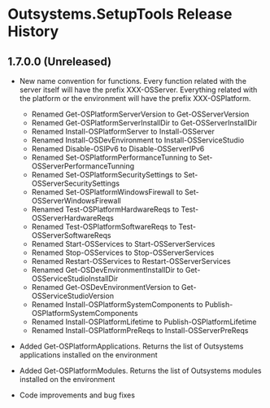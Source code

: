 # Outsystems.SetupTools Release History

## 1.7.0.0 (Unreleased)
  - New name convention for functions. Every function related with the server itself will have the prefix XXX-OSServer. Everything related with the platform or the environment will have the prefix XXX-OSPlatform.
    - Renamed Get-OSPlatformServerVersion to Get-OSServerVersion
    - Renamed Get-OSPlatformServerInstallDir to Get-OSServerInstallDir
    - Renamed Install-OSPlatformServer to Install-OSServer
    - Renamed Install-OSDevEnvironment to Install-OSServiceStudio
    - Renamed Disable-OSIPv6 to Disable-OSServerIPv6
    - Renamed Set-OSPlatformPerformanceTunning to Set-OSServerPerformanceTunning
    - Renamed Set-OSPlatformSecuritySettings to Set-OSServerSecuritySettings
    - Renamed Set-OSPlatformWindowsFirewall to Set-OSServerWindowsFirewall
    - Renamed Test-OSPlatformHardwareReqs to Test-OSServerHardwareReqs
    - Renamed Test-OSPlatformSoftwareReqs to Test-OSServerSoftwareReqs
    - Renamed Start-OSServices to Start-OSServerServices
    - Renamed Stop-OSServices to Stop-OSServerServices
    - Renamed Restart-OSServices to Restart-OSServerServices
    - Renamed Get-OSDevEnvironmentInstallDir to Get-OSServiceStudioInstallDir
    - Renamed Get-OSDevEnvironmentVersion to Get-OSServiceStudioVersion
    - Renamed Install-OSPlatformSystemComponents to Publish-OSPlatformSystemComponents
    - Renamed Install-OSPlatformLifetime to Publish-OSPlatformLifetime
    - Renamed Install-OSPlatformPreReqs to Install-OSServerPreReqs

  - Added Get-OSPlatformApplications. Returns the list of Outsystems applications installed on the environment
  - Added Get-OSPlatformModules. Returns the list of Outsystems modules installed on the environment
  - Code improvements and bug fixes
